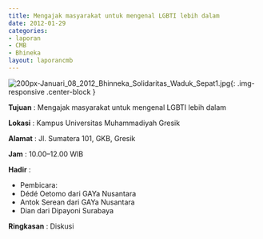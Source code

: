 ```yaml
---
title: Mengajak masyarakat untuk mengenal LGBTI lebih dalam
date: 2012-01-29
categories:
- laporan
- CMB
- Bhineka
layout: laporancmb
---
```


![200px-Januari_08_2012_Bhinneka_Solidaritas_Waduk_Sepat1.jpg](/uploads/200px-Januari_08_2012_Bhinneka_Solidaritas_Waduk_Sepat1.jpg){: .img-responsive .center-block }	
	
**Tujuan** :	Mengajak masyarakat untuk mengenal LGBTI lebih dalam
	
**Lokasi** :	Kampus Universitas Muhammadiyah Gresik
	
**Alamat** : 	Jl. Sumatera 101, GKB, Gresik
	
**Jam** :	10.00–12.00 WIB
	
**Hadir** :	
*	Pembicara:
*	Dédé Oetomo dari GAYa Nusantara
*	Antok Serean dari GAYa Nusantara
*	Dian dari Dipayoni Surabaya

**Ringkasan** :	Diskusi
